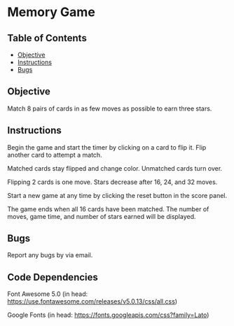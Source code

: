 # Memory Game

## Table of Contents

* [Objective](#objective)
* [Instructions](#instructions)
* [Bugs](#bugs)

## Objective

Match 8 pairs of cards in as few moves as possible to earn three stars.  

## Instructions  

Begin the game and start the timer by clicking on a card to flip it. Flip another card to attempt a match.

Matched cards stay flipped and change color. Unmatched cards turn over.

Flipping 2 cards is one move. Stars decrease after 16, 24, and 32 moves.

Start a new game at any time by clicking the reset button in the score panel.

The game ends when all 16 cards have been matched. The number of moves, game time, and number of stars earned will be displayed.   

## Bugs

Report any bugs by via email.

## Code Dependencies   

Font Awesome 5.0 (in head: https://use.fontawesome.com/releases/v5.0.13/css/all.css)

Google Fonts (in head: https://fonts.googleapis.com/css?family=Lato)
